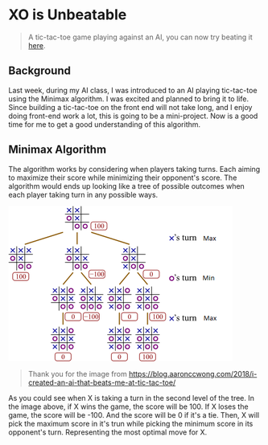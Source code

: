 # XO is Unbeatable

> A tic-tac-toe game playing against an AI, you can now try beating it [here](https://photkosee.github.io/xo-is-unbeatable/).

## Background

Last week, during my AI class, I was introduced to an AI playing tic-tac-toe using the Minimax algorithm. I was excited and planned to bring it to life. Since building a tic-tac-toe on the front end will not take long, and I enjoy doing front-end work a lot, this is going to be a mini-project. Now is a good time for me to get a good understanding of this algorithm.

## Minimax Algorithm

The algorithm works by considering when players taking turns. Each aiming to maximize their score while minimizing their opponent's score. The algorithm would ends up looking like a tree of possible outcomes when each player taking turn in any possible ways.

![alt text](image-1.png)

> Thank you for the image from https://blog.aaronccwong.com/2018/i-created-an-ai-that-beats-me-at-tic-tac-toe/

As you could see when X is taking a turn in the second level of the tree. In the image above, if X wins the game, the score will be 100. If X loses the game, the score will be -100. And the score will be 0 if it's a tie. Then, X will pick the maximum score in it's trun while picking the minimum score in its opponent's turn. Representing the most optimal move for X.
